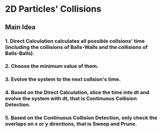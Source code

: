 # 2D Particles' Collisions
## Main Idea
### 1. Direct Calculation calculates all possible collsions' time (including the collisions of Balls-Walls and the collisions of Balls-Balls).
### 2. Choose the minimum value of them.
### 3. Evolve the system to the next collsion's time.
### 4. Based on the Direct Calculation, slice the time into dt and evolve the system with dt, that is Continuous Collision Detection.
### 5. Based on the Continuous Collision Detection, only check the overlaps on x or y directions, that is Sweep and Prune.
